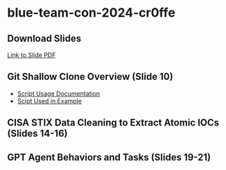 # blue-team-con-2024-cr0ffe

## Download Slides
[Link to Slide PDF](https://github.com/cr0ffe/blue-team-con-2024-cr0ffe/blob/main/blueteam_con_presentation_x2024_comp.pdf)

## Git Shallow Clone Overview (Slide 10)
- [Script Usage Documentation](https://github.com/cr0ffe/blue-team-con-2024-cr0ffe/blob/main/git-shallow-clone-usage.md)
- [Scipt Used in Example](https://github.com/cr0ffe/blue-team-con-2024-cr0ffe/blob/main/github-shallow-clone.py)

## CISA STIX Data Cleaning to Extract Atomic IOCs (Slides 14-16)

## GPT Agent Behaviors and Tasks (Slides 19-21)
